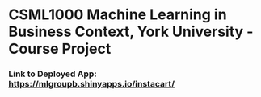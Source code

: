 # CSML1000 Machine Learning in Business Context, York University   - Course Project



### Link to Deployed App: https://mlgroupb.shinyapps.io/instacart/
